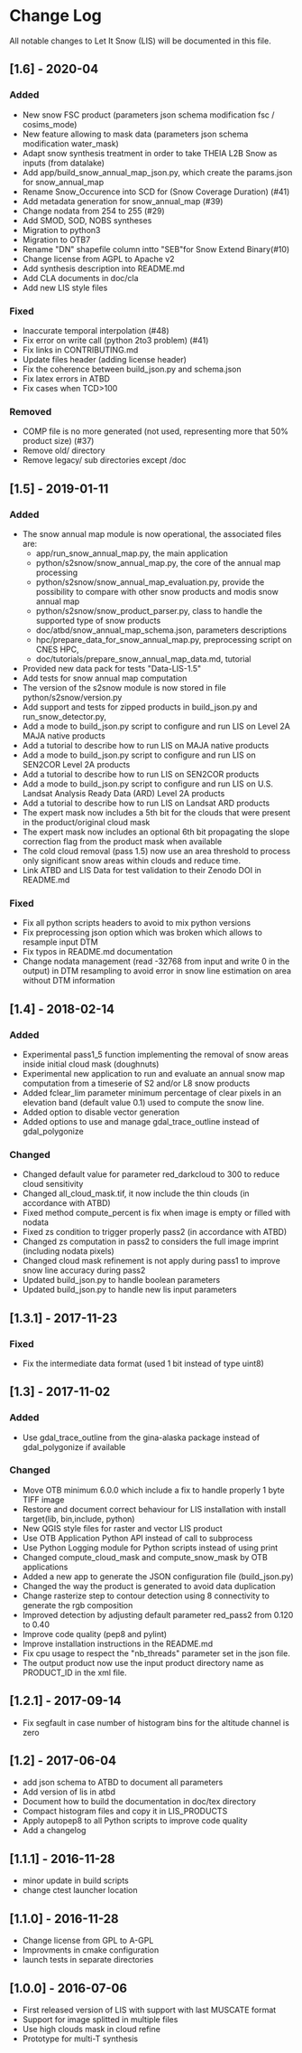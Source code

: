 # Change Log
All notable changes to Let It Snow (LIS) will be documented in this file.


## [1.6] - 2020-04

### Added
- New snow FSC product (parameters json schema modification fsc / cosims_mode)
- New feature allowing to mask data (parameters json schema modification water_mask)
- Adapt snow synthesis treatment in order to take THEIA L2B Snow as inputs (from datalake)
- Add app/build_snow_annual_map_json.py, which create the params.json for snow_annual_map
- Rename Snow_Occurence into SCD for (Snow Coverage Duration) (#41)
- Add metadata generation for snow_annual_map (#39)
- Change nodata from 254 to 255 (#29)
- Add SMOD, SOD, NOBS syntheses
- Migration to python3
- Migration to OTB7
- Rename "DN" shapefile column intto "SEB"for Snow Extend Binary(#10)
- Change license from AGPL to Apache v2
- Add synthesis description into README.md
- Add CLA documents in doc/cla
- Add new LIS style files

### Fixed
- Inaccurate temporal interpolation (#48)
- Fix error on write call (python 2to3 problem) (#41)
- Fix links in CONTRIBUTING.md
- Update files header (adding license header)
- Fix the coherence between build_json.py and schema.json
- Fix latex errors in ATBD
- Fix cases when TCD>100

### Removed
- COMP file is no more generated (not used, representing more that 50% product size) (#37)
- Remove old/ directory
- Remove legacy/ sub directories except /doc

## [1.5] - 2019-01-11

### Added
- The snow annual map module is now operational, the associated files are:
    - app/run_snow_annual_map.py, the main application
    - python/s2snow/snow_annual_map.py, the core of the annual map processing
    - python/s2snow/snow_annual_map_evaluation.py, provide the possibility to compare with other snow products and modis snow annual map
    - python/s2snow/snow_product_parser.py, class to handle the supported type of snow products
    - doc/atbd/snow_annual_map_schema.json, parameters descriptions
    - hpc/prepare_data_for_snow_annual_map.py, preprocessing script on CNES HPC, 
    - doc/tutorials/prepare_snow_annual_map_data.md, tutorial
- Provided new data pack for tests "Data-LIS-1.5"
- Add tests for snow annual map computation
- The version of the s2snow module is now stored in file python/s2snow/version.py
- Add support and tests for zipped products in build_json.py and run_snow_detector.py,
- Add a mode to build_json.py script to configure and run LIS on Level 2A MAJA native products
- Add a tutorial to describe how to run LIS on MAJA native products
- Add a mode to build_json.py script to configure and run LIS on SEN2COR Level 2A products
- Add a tutorial to describe how to run LIS on SEN2COR products
- Add a mode to build_json.py script to configure and run LIS on U.S. Landsat Analysis Ready Data (ARD) Level 2A products
- Add a tutorial to describe how to run LIS on Landsat ARD products	
- The expert mask now includes a 5th bit for the clouds that were present in the product/original cloud mask
- The expert mask now includes an optional 6th bit propagating the slope correction flag from the product mask when available
- The cold cloud removal (pass 1.5) now use an area threshold to process only significant snow areas within clouds and reduce time.
- Link ATBD and LIS Data for test validation to their Zenodo DOI in README.md

### Fixed
- Fix all python scripts headers to avoid to mix python versions
- Fix preprocessing json option which was broken which allows to resample input DTM
- Fix typos in README.md documentation
- Change nodata management (read -32768 from input and write 0 in the
    output) in DTM resampling to avoid error in snow line estimation
    on area without DTM information 

## [1.4] - 2018-02-14

### Added
- Experimental pass1_5 function implementing the removal of snow areas inside initial cloud mask (doughnuts)
- Experimental new application to run and evaluate an annual snow map computation from a timeserie of S2 and/or L8 snow products
- Added fclear_lim parameter minimum percentage of clear pixels in an elevation band
    (default value 0.1) used to compute the snow line.
- Added option to disable vector generation
- Added options to use and manage gdal_trace_outline instead of gdal_polygonize

### Changed
- Changed default value for parameter red_darkcloud to 300 to reduce cloud sensitivity
- Changed all_cloud_mask.tif, it now include the thin clouds (in accordance with ATBD)
- Fixed method compute_percent is fix when image is empty or filled with nodata
- Fixed zs condition to trigger properly pass2 (in accordance with ATBD)
- Changed zs computation in pass2 to considers the full image imprint (including nodata pixels)
- Changed cloud mask refinement is not apply during pass1 to improve snow line accuracy during pass2
- Updated build_json.py to handle boolean parameters
- Updated build_json.py to handle new lis input parameters

## [1.3.1] - 2017-11-23

### Fixed
- Fix the intermediate data format (used 1 bit instead of type uint8)

## [1.3] - 2017-11-02

### Added
- Use gdal_trace_outline from the gina-alaska package instead of gdal_polygonize if available

### Changed
- Move OTB minimum 6.0.0 which include a fix to handle properly 1 byte TIFF image
- Restore and document correct behaviour for LIS installation with install target(lib, bin,include, python) 
- New QGIS style files for raster and vector LIS product
- Use OTB Application Python API instead of call to subprocess
- Use Python Logging module for Python scripts instead of using print
- Changed compute_cloud_mask and compute_snow_mask by OTB applications
- Added a new app to generate the JSON configuration file (build_json.py)
- Changed the way the product is generated to avoid data duplication
- Change rasterize step to contour detection using 8 connectivity to generate the rgb composition
- Improved detection by adjusting default parameter red_pass2 from 0.120 to 0.40
- Improve code quality (pep8 and pylint)
- Improve installation instructions in the README.md
- Fix cpu usage to respect the "nb_threads" parameter set in the json file.
- The output product now use the input product directory name as PRODUCT_ID in the xml file.

## [1.2.1] - 2017-09-14
- Fix segfault in case number of histogram bins for the altitude channel is zero 

## [1.2] - 2017-06-04
- add json schema to ATBD to document all parameters
- Add version of lis in atbd
- Document how to build the documentation in doc/tex directory
- Compact histogram files and copy it in LIS_PRODUCTS
- Apply autopep8 to all Python scripts to improve code quality
- Add a changelog

## [1.1.1] - 2016-11-28
- minor update in build scripts
- change ctest launcher location

## [1.1.0] - 2016-11-28
- Change license from GPL to A-GPL
- Improvments in cmake configuration
- launch tests in separate directories

## [1.0.0] - 2016-07-06
- First released version of LIS with support with last MUSCATE format
- Support for image splitted in multiple files
- Use high clouds mask in cloud refine
- Prototype for multi-T synthesis
